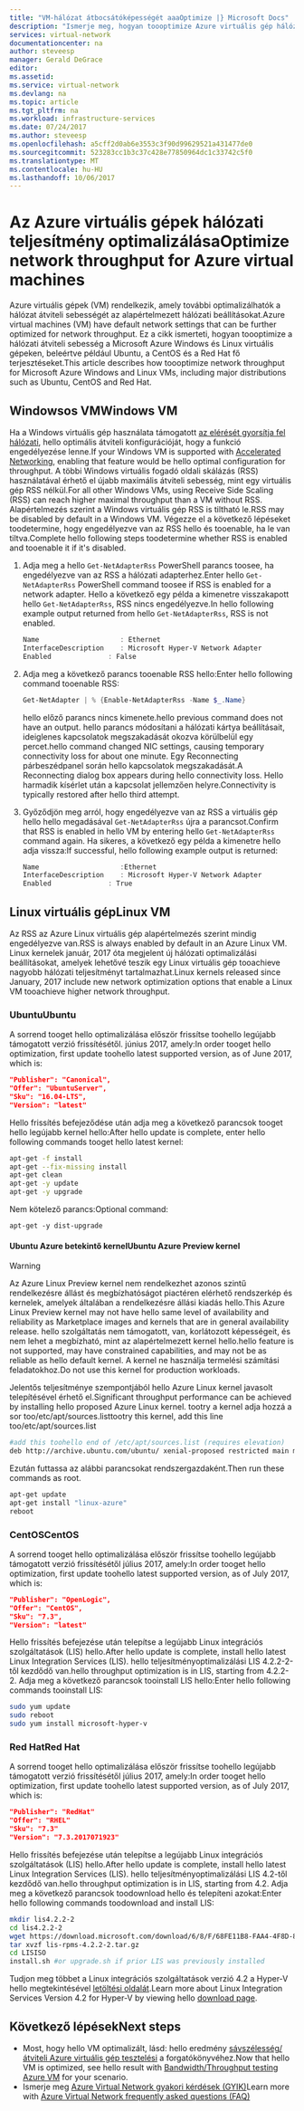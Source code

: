 ```yaml
---
title: "VM-hálózat átbocsátóképességét aaaOptimize |} Microsoft Docs"
description: "Ismerje meg, hogyan toooptimize Azure virtuális gép hálózati átviteli sebesség."
services: virtual-network
documentationcenter: na
author: steveesp
manager: Gerald DeGrace
editor: 
ms.assetid: 
ms.service: virtual-network
ms.devlang: na
ms.topic: article
ms.tgt_pltfrm: na
ms.workload: infrastructure-services
ms.date: 07/24/2017
ms.author: steveesp
ms.openlocfilehash: a5cff2d0ab6e3553c3f90d99629521a431477de0
ms.sourcegitcommit: 523283cc1b3c37c428e77850964dc1c33742c5f0
ms.translationtype: MT
ms.contentlocale: hu-HU
ms.lasthandoff: 10/06/2017
---
```

# <a name="optimize-network-throughput-for-azure-virtual-machines"></a><span data-ttu-id="342bc-103">Az Azure virtuális gépek hálózati teljesítmény optimalizálása</span><span class="sxs-lookup"><span data-stu-id="342bc-103">Optimize network throughput for Azure virtual machines</span></span>

<span data-ttu-id="342bc-104">Azure virtuális gépek (VM) rendelkezik, amely további optimalizálhatók a hálózat átviteli sebességét az alapértelmezett hálózati beállításokat.</span><span class="sxs-lookup"><span data-stu-id="342bc-104">Azure virtual machines (VM) have default network settings that can be further optimized for network throughput.</span></span> <span data-ttu-id="342bc-105">Ez a cikk ismerteti, hogyan toooptimize a hálózati átviteli sebesség a Microsoft Azure Windows és Linux virtuális gépeken, beleértve például Ubuntu, a CentOS és a Red Hat fő terjesztéseket.</span><span class="sxs-lookup"><span data-stu-id="342bc-105">This article describes how toooptimize network throughput for Microsoft Azure Windows and Linux VMs, including major distributions such as Ubuntu, CentOS and Red Hat.</span></span>

## <a name="windows-vm"></a><span data-ttu-id="342bc-106">Windowsos VM</span><span class="sxs-lookup"><span data-stu-id="342bc-106">Windows VM</span></span>

<span data-ttu-id="342bc-107">Ha a Windows virtuális gép használata támogatott [az elérését gyorsítja fel hálózati](virtual-network-create-vm-accelerated-networking.md), hello optimális átviteli konfigurációját, hogy a funkció engedélyezése lenne.</span><span class="sxs-lookup"><span data-stu-id="342bc-107">If your Windows VM is supported with [Accelerated Networking](virtual-network-create-vm-accelerated-networking.md), enabling that feature would be hello optimal configuration for throughput.</span></span> <span data-ttu-id="342bc-108">A többi Windows virtuális fogadó oldali skálázás (RSS) használatával érhető el újabb maximális átviteli sebesség, mint egy virtuális gép RSS nélkül.</span><span class="sxs-lookup"><span data-stu-id="342bc-108">For all other Windows VMs, using Receive Side Scaling (RSS) can reach higher maximal throughput than a VM without RSS.</span></span> <span data-ttu-id="342bc-109">Alapértelmezés szerint a Windows virtuális gép RSS is tiltható le.</span><span class="sxs-lookup"><span data-stu-id="342bc-109">RSS may be disabled by default in a Windows VM.</span></span> <span data-ttu-id="342bc-110">Végezze el a következő lépéseket toodetermine, hogy engedélyezve van az RSS hello és tooenable, ha le van tiltva.</span><span class="sxs-lookup"><span data-stu-id="342bc-110">Complete hello following steps toodetermine whether RSS is enabled and tooenable it if it's disabled.</span></span>

1. <span data-ttu-id="342bc-111">Adja meg a hello `Get-NetAdapterRss` PowerShell parancs toosee, ha engedélyezve van az RSS a hálózati adapterhez.</span><span class="sxs-lookup"><span data-stu-id="342bc-111">Enter hello `Get-NetAdapterRss` PowerShell command toosee if RSS is enabled for a network adapter.</span></span> <span data-ttu-id="342bc-112">Hello a következő egy példa a kimenetre visszakapott hello `Get-NetAdapterRss`, RSS nincs engedélyezve.</span><span class="sxs-lookup"><span data-stu-id="342bc-112">In hello following example output returned from hello `Get-NetAdapterRss`, RSS is not enabled.</span></span>

    ```powershell
    Name                    : Ethernet
    InterfaceDescription    : Microsoft Hyper-V Network Adapter
    Enabled              : False
    ```
2. <span data-ttu-id="342bc-113">Adja meg a következő parancs tooenable RSS hello:</span><span class="sxs-lookup"><span data-stu-id="342bc-113">Enter hello following command tooenable RSS:</span></span>

    ```powershell
    Get-NetAdapter | % {Enable-NetAdapterRss -Name $_.Name}
    ```
    <span data-ttu-id="342bc-114">hello előző parancs nincs kimenete.</span><span class="sxs-lookup"><span data-stu-id="342bc-114">hello previous command does not have an output.</span></span> <span data-ttu-id="342bc-115">hello parancs módosítani a hálózati kártya beállításait, ideiglenes kapcsolatok megszakadását okozva körülbelül egy percet.</span><span class="sxs-lookup"><span data-stu-id="342bc-115">hello command changed NIC settings, causing temporary connectivity loss for about one minute.</span></span> <span data-ttu-id="342bc-116">Egy Reconnecting párbeszédpanel során hello kapcsolatok megszakadását.</span><span class="sxs-lookup"><span data-stu-id="342bc-116">A Reconnecting dialog box appears during hello connectivity loss.</span></span> <span data-ttu-id="342bc-117">Hello harmadik kísérlet után a kapcsolat jellemzően helyre.</span><span class="sxs-lookup"><span data-stu-id="342bc-117">Connectivity is typically restored after hello third attempt.</span></span>
3. <span data-ttu-id="342bc-118">Győződjön meg arról, hogy engedélyezve van az RSS a virtuális gép hello hello megadásával `Get-NetAdapterRss` újra a parancsot.</span><span class="sxs-lookup"><span data-stu-id="342bc-118">Confirm that RSS is enabled in hello VM by entering hello `Get-NetAdapterRss` command again.</span></span> <span data-ttu-id="342bc-119">Ha sikeres, a következő egy példa a kimenetre hello adja vissza:</span><span class="sxs-lookup"><span data-stu-id="342bc-119">If successful, hello following example output is returned:</span></span>

    ```powershell
    Name                    :Ethernet
    InterfaceDescription    : Microsoft Hyper-V Network Adapter
    Enabled              : True
    ```

## <a name="linux-vm"></a><span data-ttu-id="342bc-120">Linux virtuális gép</span><span class="sxs-lookup"><span data-stu-id="342bc-120">Linux VM</span></span>

<span data-ttu-id="342bc-121">Az RSS az Azure Linux virtuális gép alapértelmezés szerint mindig engedélyezve van.</span><span class="sxs-lookup"><span data-stu-id="342bc-121">RSS is always enabled by default in an Azure Linux VM.</span></span> <span data-ttu-id="342bc-122">Linux kernelek január, 2017 óta megjelent új hálózati optimalizálási beállításokat, amelyek lehetővé teszik egy Linux virtuális gép tooachieve nagyobb hálózati teljesítményt tartalmazhat.</span><span class="sxs-lookup"><span data-stu-id="342bc-122">Linux kernels released since January, 2017 include new network optimization options that enable a Linux VM tooachieve higher network throughput.</span></span>

### <a name="ubuntu"></a><span data-ttu-id="342bc-123">Ubuntu</span><span class="sxs-lookup"><span data-stu-id="342bc-123">Ubuntu</span></span>

<span data-ttu-id="342bc-124">A sorrend tooget hello optimalizálása először frissítse toohello legújabb támogatott verzió frissítésétől. június 2017, amely:</span><span class="sxs-lookup"><span data-stu-id="342bc-124">In order tooget hello optimization, first update toohello latest supported version, as of June 2017, which is:</span></span>
```json
"Publisher": "Canonical",
"Offer": "UbuntuServer",
"Sku": "16.04-LTS",
"Version": "latest"
```
<span data-ttu-id="342bc-125">Hello frissítés befejeződése után adja meg a következő parancsok tooget hello legújabb kernel hello:</span><span class="sxs-lookup"><span data-stu-id="342bc-125">After hello update is complete, enter hello following commands tooget hello latest kernel:</span></span>

```bash
apt-get -f install
apt-get --fix-missing install
apt-get clean
apt-get -y update
apt-get -y upgrade
```

<span data-ttu-id="342bc-126">Nem kötelező parancs:</span><span class="sxs-lookup"><span data-stu-id="342bc-126">Optional command:</span></span>

`apt-get -y dist-upgrade`
#### <a name="ubuntu-azure-preview-kernel"></a><span data-ttu-id="342bc-127">Ubuntu Azure betekintő kernel</span><span class="sxs-lookup"><span data-stu-id="342bc-127">Ubuntu Azure Preview kernel</span></span>
> [!WARNING]
> <span data-ttu-id="342bc-128">Az Azure Linux Preview kernel nem rendelkezhet azonos szintű rendelkezésre állást és megbízhatóságot piactéren elérhető rendszerkép és kernelek, amelyek általában a rendelkezésre állási kiadás hello.</span><span class="sxs-lookup"><span data-stu-id="342bc-128">This Azure Linux Preview kernel may not have hello same level of availability and reliability as Marketplace images and kernels that are in general availability release.</span></span> <span data-ttu-id="342bc-129">hello szolgáltatás nem támogatott, van, korlátozott képességeit, és nem lehet a megbízható, mint az alapértelmezett kernel hello.</span><span class="sxs-lookup"><span data-stu-id="342bc-129">hello feature is not supported, may have constrained capabilities, and may not be as reliable as hello default kernel.</span></span> <span data-ttu-id="342bc-130">A kernel ne használja termelési számítási feladatokhoz.</span><span class="sxs-lookup"><span data-stu-id="342bc-130">Do not use this kernel for production workloads.</span></span>

<span data-ttu-id="342bc-131">Jelentős teljesítménye szempontjából hello Azure Linux kernel javasolt telepítésével érhető el.</span><span class="sxs-lookup"><span data-stu-id="342bc-131">Significant throughput performance can be achieved by installing hello proposed Azure Linux kernel.</span></span> <span data-ttu-id="342bc-132">tootry a kernel adja hozzá a sor too/etc/apt/sources.list</span><span class="sxs-lookup"><span data-stu-id="342bc-132">tootry this kernel, add this line too/etc/apt/sources.list</span></span>

```bash
#add this toohello end of /etc/apt/sources.list (requires elevation)
deb http://archive.ubuntu.com/ubuntu/ xenial-proposed restricted main multiverse universe
```

<span data-ttu-id="342bc-133">Ezután futtassa az alábbi parancsokat rendszergazdaként.</span><span class="sxs-lookup"><span data-stu-id="342bc-133">Then run these commands as root.</span></span>
```bash
apt-get update
apt-get install "linux-azure"
reboot
```

### <a name="centos"></a><span data-ttu-id="342bc-134">CentOS</span><span class="sxs-lookup"><span data-stu-id="342bc-134">CentOS</span></span>

<span data-ttu-id="342bc-135">A sorrend tooget hello optimalizálása először frissítse toohello legújabb támogatott verzió frissítésétől július 2017, amely:</span><span class="sxs-lookup"><span data-stu-id="342bc-135">In order tooget hello optimization, first update toohello latest supported version, as of July 2017, which is:</span></span>
```json
"Publisher": "OpenLogic",
"Offer": "CentOS",
"Sku": "7.3",
"Version": "latest"
```
<span data-ttu-id="342bc-136">Hello frissítés befejezése után telepítse a legújabb Linux integrációs szolgáltatások (LIS) hello.</span><span class="sxs-lookup"><span data-stu-id="342bc-136">After hello update is complete, install hello latest Linux Integration Services (LIS).</span></span>
<span data-ttu-id="342bc-137">hello teljesítményoptimalizálási LIS 4.2.2-2-től kezdődő van.</span><span class="sxs-lookup"><span data-stu-id="342bc-137">hello throughput optimization is in LIS, starting from 4.2.2-2.</span></span> <span data-ttu-id="342bc-138">Adja meg a következő parancsok tooinstall LIS hello:</span><span class="sxs-lookup"><span data-stu-id="342bc-138">Enter hello following commands tooinstall LIS:</span></span>

```bash
sudo yum update
sudo reboot
sudo yum install microsoft-hyper-v
```

### <a name="red-hat"></a><span data-ttu-id="342bc-139">Red Hat</span><span class="sxs-lookup"><span data-stu-id="342bc-139">Red Hat</span></span>

<span data-ttu-id="342bc-140">A sorrend tooget hello optimalizálása először frissítse toohello legújabb támogatott verzió frissítésétől július 2017, amely:</span><span class="sxs-lookup"><span data-stu-id="342bc-140">In order tooget hello optimization, first update toohello latest supported version, as of July 2017, which is:</span></span>
```json
"Publisher": "RedHat"
"Offer": "RHEL"
"Sku": "7.3"
"Version": "7.3.2017071923"
```
<span data-ttu-id="342bc-141">Hello frissítés befejezése után telepítse a legújabb Linux integrációs szolgáltatások (LIS) hello.</span><span class="sxs-lookup"><span data-stu-id="342bc-141">After hello update is complete, install hello latest Linux Integration Services (LIS).</span></span>
<span data-ttu-id="342bc-142">hello teljesítményoptimalizálási LIS 4.2-től kezdődő van.</span><span class="sxs-lookup"><span data-stu-id="342bc-142">hello throughput optimization is in LIS, starting from 4.2.</span></span> <span data-ttu-id="342bc-143">Adja meg a következő parancsok toodownload hello és telepíteni azokat:</span><span class="sxs-lookup"><span data-stu-id="342bc-143">Enter hello following commands toodownload and install LIS:</span></span>

```bash
mkdir lis4.2.2-2
cd lis4.2.2-2
wget https://download.microsoft.com/download/6/8/F/68FE11B8-FAA4-4F8D-8C7D-74DA7F2CFC8C/lis-rpms-4.2.2-2.tar.gz
tar xvzf lis-rpms-4.2.2-2.tar.gz
cd LISISO
install.sh #or upgrade.sh if prior LIS was previously installed
```

<span data-ttu-id="342bc-144">Tudjon meg többet a Linux integrációs szolgáltatások verzió 4.2 a Hyper-V hello megtekintésével [letöltési oldalát](https://www.microsoft.com/download/details.aspx?id=55106).</span><span class="sxs-lookup"><span data-stu-id="342bc-144">Learn more about Linux Integration Services Version 4.2 for Hyper-V by viewing hello [download page](https://www.microsoft.com/download/details.aspx?id=55106).</span></span>

## <a name="next-steps"></a><span data-ttu-id="342bc-145">Következő lépések</span><span class="sxs-lookup"><span data-stu-id="342bc-145">Next steps</span></span>
* <span data-ttu-id="342bc-146">Most, hogy hello VM optimalizált, lásd: hello eredmény [sávszélesség/átviteli Azure virtuális gép tesztelési](virtual-network-bandwidth-testing.md) a forgatókönyvéhez.</span><span class="sxs-lookup"><span data-stu-id="342bc-146">Now that hello VM is optimized, see hello result with [Bandwidth/Throughput testing Azure VM](virtual-network-bandwidth-testing.md) for your scenario.</span></span>
* <span data-ttu-id="342bc-147">Ismerje meg [Azure Virtual Network gyakori kérdések (GYIK)](virtual-networks-faq.md)</span><span class="sxs-lookup"><span data-stu-id="342bc-147">Learn more with [Azure Virtual Network frequently asked questions (FAQ)](virtual-networks-faq.md)</span></span>

